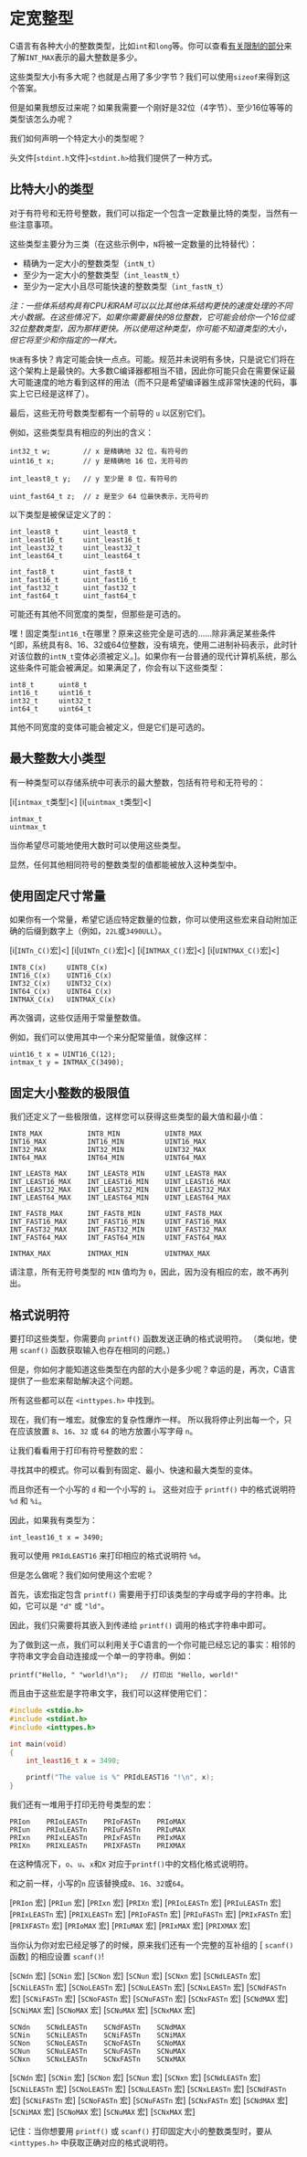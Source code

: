 <!-- C语言指南

# vim: ts=4:sw=4:nosi:et:tw=72
-->

# 定宽整型

C语言有各种大小的整数类型，比如`int`和`long`等。你可以查看[有关限制的部分](#limits-macros)来了解`INT_MAX`表示的最大整数是多少。

这些类型大小有多大呢？也就是占用了多少字节？我们可以使用`sizeof`来得到这个答案。

但是如果我想反过来呢？如果我需要一个刚好是32位（4字节）、至少16位等等的类型该怎么办呢？

我们如何声明一个特定大小的类型呢？

头文件[`stdint.h`文件]`<stdint.h>`给我们提供了一种方式。

## 比特大小的类型

对于有符号和无符号整数，我们可以指定一个包含一定数量比特的类型，当然有一些注意事项。

这些类型主要分为三类（在这些示例中，`N`将被一定数量的比特替代）：

* 精确为一定大小的整数类型（`intN_t`）
* 至少为一定大小的整数类型（`int_leastN_t`）
* 至少为一定大小且尽可能快速的整数类型（`int_fastN_t`）

*注：一些体系结构具有CPU和RAM可以以比其他体系结构更快的速度处理的不同大小数据。在这些情况下，如果你需要最快的8位整数，它可能会给你一个16位或32位整数类型，因为那样更快。所以使用这种类型，你可能不知道类型的大小，但它将至少和你指定的一样大。*

`快速`有多快？肯定可能会快一点点。可能。规范并未说明有多快，只是说它们将在这个架构上是最快的。大多数C编译器都相当不错，因此你可能只会在需要保证最大可能速度的地方看到这样的用法（而不只是希望编译器生成非常快速的代码，事实上它已经是这样了）。

最后，这些无符号数类型都有一个前导的 `u` 以区别它们。

例如，这些类型具有相应的列出的含义：

``` {.c}
int32_t w;        // x 是精确地 32 位，有符号的
uint16_t x;       // y 是精确地 16 位，无符号的

int_least8_t y;   // y 至少是 8 位，有符号的

uint_fast64_t z;  // z 是至少 64 位最快表示，无符号的
```

以下类型是被保证定义了的：

``` {.c}
int_least8_t      uint_least8_t
int_least16_t     uint_least16_t
int_least32_t     uint_least32_t
int_least64_t     uint_least64_t

int_fast8_t       uint_fast8_t
int_fast16_t      uint_fast16_t
int_fast32_t      uint_fast32_t
int_fast64_t      uint_fast64_t
```

可能还有其他不同宽度的类型，但那些是可选的。

嘿！固定类型`int16_t`在哪里？原来这些完全是可选的……除非满足某些条件^[即，系统具有8、16、32或64位整数，没有填充，使用二进制补码表示，此时针对该位数的`intN_t`变体必须被定义。]。如果你有一台普通的现代计算机系统，那么这些条件可能会被满足。如果满足了，你会有以下这些类型：

``` {.c}
int8_t      uint8_t
int16_t     uint16_t
int32_t     uint32_t
int64_t     uint64_t
```

其他不同宽度的变体可能会被定义，但是它们是可选的。

## 最大整数大小类型

有一种类型可以存储系统中可表示的最大整数，包括有符号和无符号的：

[i[`intmax_t`类型]<]
[i[`uintmax_t`类型]<]

``` {.c}
intmax_t
uintmax_t
```

当你希望尽可能地使用大数时可以使用这些类型。

显然，任何其他相同符号的整数类型的值都能被放入这种类型中。

## 使用固定尺寸常量

如果你有一个常量，希望它适应特定数量的位数，你可以使用这些宏来自动附加正确的后缀到数字上（例如，`22L`或`3490ULL`）。

[i[`INTn_C()`宏]<]
[i[`UINTn_C()`宏]<]
[i[`INTMAX_C()`宏]<]
[i[`UINTMAX_C()`宏]<]

``` {.c}
INT8_C(x)     UINT8_C(x)
INT16_C(x)    UINT16_C(x)
INT32_C(x)    UINT32_C(x)
INT64_C(x)    UINT64_C(x)
INTMAX_C(x)   UINTMAX_C(x)
```

再次强调，这些仅适用于常量整数值。

例如，我们可以使用其中一个来分配常量值，就像这样：

``` {.c}
uint16_t x = UINT16_C(12);
intmax_t y = INTMAX_C(3490);
```

## 固定大小整数的极限值

我们还定义了一些极限值，这样您可以获得这些类型的最大值和最小值：

``` {.c}
INT8_MAX           INT8_MIN           UINT8_MAX
INT16_MAX          INT16_MIN          UINT16_MAX
INT32_MAX          INT32_MIN          UINT32_MAX
INT64_MAX          INT64_MIN          UINT64_MAX

INT_LEAST8_MAX     INT_LEAST8_MIN     UINT_LEAST8_MAX
INT_LEAST16_MAX    INT_LEAST16_MIN    UINT_LEAST16_MAX
INT_LEAST32_MAX    INT_LEAST32_MIN    UINT_LEAST32_MAX
INT_LEAST64_MAX    INT_LEAST64_MIN    UINT_LEAST64_MAX

INT_FAST8_MAX      INT_FAST8_MIN      UINT_FAST8_MAX
INT_FAST16_MAX     INT_FAST16_MIN     UINT_FAST16_MAX
INT_FAST32_MAX     INT_FAST32_MIN     UINT_FAST32_MAX
INT_FAST64_MAX     INT_FAST64_MIN     UINT_FAST64_MAX

INTMAX_MAX         INTMAX_MIN         UINTMAX_MAX
```

请注意，所有无符号类型的 `MIN` 值均为 `0`，因此，因为没有相应的宏，故不再列出。

## 格式说明符

要打印这些类型，你需要向 `printf()` 函数发送正确的格式说明符。 （类似地，使用 `scanf()` 函数获取输入也存在相同的问题。）

但是，你如何才能知道这些类型在内部的大小是多少呢？幸运的是，再次，C语言提供了一些宏来帮助解决这个问题。

所有这些都可以在 `<inttypes.h>` 中找到。

现在，我们有一堆宏。就像宏的复杂性爆炸一样。 所以我将停止列出每一个，只在应该放置 `8`、`16`、`32` 或 `64` 的地方放置小写字母 `n`。

让我们看看用于打印有符号整数的宏：

寻找其中的模式。你可以看到有固定、最小、快速和最大类型的变体。

而且你还有一个小写的 `d` 和一个小写的 `i`。 这些对应于 `printf()` 中的格式说明符 `%d` 和 `%i`。

因此，如果我有类型为：

``` {.c}
int_least16_t x = 3490;
```

我可以使用 `PRIdLEAST16` 来打印相应的格式说明符 `%d`。

但是怎么做呢？我们如何使用这个宏呢？

首先，该宏指定包含 `printf()` 需要用于打印该类型的字母或字母的字符串。比如，它可以是 `"d"` 或 `"ld"`。

因此，我们只需要将其嵌入到传递给 `printf()` 调用的格式字符串中即可。

为了做到这一点，我们可以利用关于C语言的一个你可能已经忘记的事实：相邻的字符串文字会自动连接成一个单一的字符串。例如：

``` {.c}
printf("Hello, " "world!\n");   // 打印出 "Hello, world!"
```

而且由于这些宏是字符串文字，我们可以这样使用它们：

``` {.c .numberLines}
#include <stdio.h>
#include <stdint.h>
#include <inttypes.h>

int main(void)
{
    int_least16_t x = 3490;

    printf("The value is %" PRIdLEAST16 "!\n", x);
}
```

我们还有一堆用于打印无符号类型的宏：

``` {.c}
PRIon    PRIoLEASTn    PRIoFASTn    PRIoMAX
PRIun    PRIuLEASTn    PRIuFASTn    PRIuMAX
PRIxn    PRIxLEASTn    PRIxFASTn    PRIxMAX
PRIXn    PRIXLEASTn    PRIXFASTn    PRIXMAX
```

在这种情况下，`o`、`u`、`x`和`X` 对应于`printf()`中的文档化格式说明符。

和之前一样，小写的`n` 应该替换成`8`、`16`、`32`或`64`。

[`PRIon` 宏]
[`PRIun` 宏]
[`PRIxn` 宏]
[`PRIXn` 宏]
[`PRIoLEASTn` 宏]
[`PRIuLEASTn` 宏]
[`PRIxLEASTn` 宏]
[`PRIXLEASTn` 宏]
[`PRIoFASTn` 宏]
[`PRIuFASTn` 宏]
[`PRIxFASTn` 宏]
[`PRIXFASTn` 宏]
[`PRIoMAX` 宏]
[`PRIuMAX` 宏]
[`PRIxMAX` 宏]
[`PRIXMAX` 宏]

当你认为你对宏已经足够了的时候，原来我们还有一个完整的互补组的 [  `scanf()` 函数] 的相应设置 `scanf()`!

[`SCNdn` 宏]
[`SCNin` 宏]
[`SCNon` 宏]
[`SCNun` 宏]
[`SCNxn` 宏]
[`SCNdLEASTn` 宏]
[`SCNiLEASTn` 宏]
[`SCNoLEASTn` 宏]
[`SCNuLEASTn` 宏]
[`SCNxLEASTn` 宏]
[`SCNdFASTn` 宏]
[`SCNiFASTn` 宏]
[`SCNoFASTn` 宏]
[`SCNuFASTn` 宏]
[`SCNxFASTn` 宏]
[`SCNdMAX` 宏]
[`SCNiMAX` 宏]
[`SCNoMAX` 宏]
[`SCNuMAX` 宏]
[`SCNxMAX` 宏]

``` {.c}
SCNdn    SCNdLEASTn    SCNdFASTn    SCNdMAX
SCNin    SCNiLEASTn    SCNiFASTn    SCNiMAX
SCNon    SCNoLEASTn    SCNoFASTn    SCNoMAX
SCNun    SCNuLEASTn    SCNuFASTn    SCNuMAX
SCNxn    SCNxLEASTn    SCNxFASTn    SCNxMAX
```

[`SCNdn` 宏]
[`SCNin` 宏]
[`SCNon` 宏]
[`SCNun` 宏]
[`SCNxn` 宏]
[`SCNdLEASTn` 宏]
[`SCNiLEASTn` 宏]
[`SCNoLEASTn` 宏]
[`SCNuLEASTn` 宏]
[`SCNxLEASTn` 宏]
[`SCNdFASTn` 宏]
[`SCNiFASTn` 宏]
[`SCNoFASTn` 宏]
[`SCNuFASTn` 宏]
[`SCNxFASTn` 宏]
[`SCNdMAX` 宏]
[`SCNiMAX` 宏]
[`SCNoMAX` 宏]
[`SCNuMAX` 宏]
[`SCNxMAX` 宏]

记住：当你想要用 `printf()` 或 `scanf()` 打印固定大小的整数类型时，要从 `<inttypes.h>` 中获取正确对应的格式说明符。
